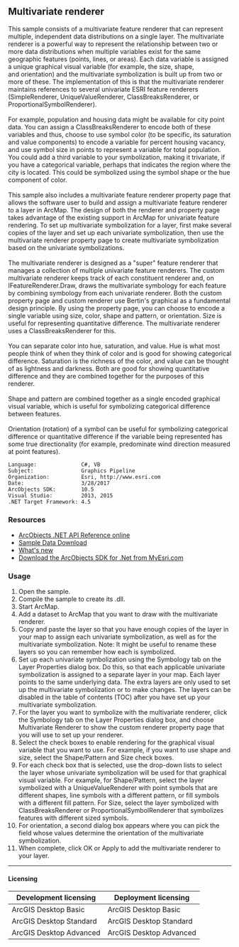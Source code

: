 ## Multivariate renderer

  <div xmlns="http://www.w3.org/1999/xhtml" xmlns:my="http://schemas.microsoft.com/office/infopath/2003/myXSD/2006-02-10T23:25:53">This sample consists of a multivariate feature renderer that can represent multiple, independent data distributions on a single layer. The multivariate renderer is a powerful way to represent the relationship between two or more data distributions when multiple variables exist for the same geographic features (points, lines, or areas). Each data variable is assigned a unique graphical visual variable (for example, the size, shape, and orientation) and the multivariate symbolization is built up from two or more of these. The implementation of this is that the multivariate renderer maintains references to several univariate ESRI feature renderers (SimpleRenderer, UniqueValueRenderer, ClassBreaksRenderer, or ProportionalSymbolRenderer). </div>
  <div xmlns="http://www.w3.org/1999/xhtml" xmlns:my="http://schemas.microsoft.com/office/infopath/2003/myXSD/2006-02-10T23:25:53"> </div>
  <div xmlns="http://www.w3.org/1999/xhtml" xmlns:my="http://schemas.microsoft.com/office/infopath/2003/myXSD/2006-02-10T23:25:53">For example, population and housing data might be available for city point data. You can assign a ClassBreaksRenderer to encode both of these variables and thus, choose to use symbol color (to be specific, its saturation and value components) to encode a variable for percent housing vacancy, and use symbol size in points to represent a variable for total population. You could add a third variable to your symbolization, making it trivariate, if you have a categorical variable, perhaps that indicates the region where the city is located. This could be symbolized using the symbol shape or the hue component of color.</div>
  <div xmlns="http://www.w3.org/1999/xhtml" xmlns:my="http://schemas.microsoft.com/office/infopath/2003/myXSD/2006-02-10T23:25:53"> </div>
  <div xmlns="http://www.w3.org/1999/xhtml" xmlns:my="http://schemas.microsoft.com/office/infopath/2003/myXSD/2006-02-10T23:25:53">This sample also includes a multivariate feature renderer property page that allows the software user to build and assign a multivariate feature renderer to a layer in ArcMap. The design of both the renderer and property page takes advantage of the existing support in ArcMap for univariate feature rendering. To set up multivariate symbolization for a layer, first make several copies of the layer and set up each univariate symbolization, then use the multivariate renderer property page to create multivariate symbolization based on the univariate symbolizations. </div>
  <div xmlns="http://www.w3.org/1999/xhtml" xmlns:my="http://schemas.microsoft.com/office/infopath/2003/myXSD/2006-02-10T23:25:53"> </div>
  <div xmlns="http://www.w3.org/1999/xhtml" xmlns:my="http://schemas.microsoft.com/office/infopath/2003/myXSD/2006-02-10T23:25:53">The multivariate renderer is designed as a "super" feature renderer that manages a collection of multiple univariate feature renderers. The custom multivariate renderer keeps track of each constituent renderer and, on IFeatureRenderer.Draw, draws the multivariate symbology for each feature by combining symbology from each univariate renderer. Both the custom property page and custom renderer use Bertin's graphical as a fundamental design principle. By using the property page, you can choose to encode a single variable using size, color, shape and pattern, or orientation. Size is useful for representing quantitative difference. The multivariate renderer uses a ClassBreaksRenderer for this.</div>
  <div xmlns="http://www.w3.org/1999/xhtml" xmlns:my="http://schemas.microsoft.com/office/infopath/2003/myXSD/2006-02-10T23:25:53"> </div>
  <div xmlns="http://www.w3.org/1999/xhtml" xmlns:my="http://schemas.microsoft.com/office/infopath/2003/myXSD/2006-02-10T23:25:53">You can separate color into hue, saturation, and value. Hue is what most people think of when they think of color and is good for showing categorical difference. Saturation is the richness of the color, and value can be thought of as lightness and darkness. Both are good for showing quantitative difference and they are combined together for the purposes of this renderer.</div>
  <div xmlns="http://www.w3.org/1999/xhtml" xmlns:my="http://schemas.microsoft.com/office/infopath/2003/myXSD/2006-02-10T23:25:53"> </div>
  <div xmlns="http://www.w3.org/1999/xhtml" xmlns:my="http://schemas.microsoft.com/office/infopath/2003/myXSD/2006-02-10T23:25:53">Shape and pattern are combined together as a single encoded graphical visual variable, which is useful for symbolizing categorical difference between features. </div>
  <div xmlns="http://www.w3.org/1999/xhtml" xmlns:my="http://schemas.microsoft.com/office/infopath/2003/myXSD/2006-02-10T23:25:53"> </div>
  <div xmlns="http://www.w3.org/1999/xhtml" xmlns:my="http://schemas.microsoft.com/office/infopath/2003/myXSD/2006-02-10T23:25:53">Orientation (rotation) of a symbol can be useful for symbolizing categorical difference or quantitative difference if the variable being represented has some true directionality (for example, predominate wind direction measured at point features). </div>  


<!-- TODO: Fill this section below with metadata about this sample-->
```
Language:              C#, VB
Subject:               Graphics Pipeline
Organization:          Esri, http://www.esri.com
Date:                  3/28/2017
ArcObjects SDK:        10.5
Visual Studio:         2013, 2015
.NET Target Framework: 4.5
```

### Resources

* [ArcObjects .NET API Reference online](http://desktop.arcgis.com/en/arcobjects/latest/net/webframe.htm)  
* [Sample Data Download](../../releases)  
* [What's new](http://desktop.arcgis.com/en/arcobjects/latest/net/webframe.htm#05247c04-bfd9-4e36-ae09-bc6e833c3b14.htm)  
* [Download the ArcObjects SDK for .Net from MyEsri.com](https://my.esri.com/)  

### Usage
1. Open the sample.  
1. Compile the sample to create its .dll.  
1. Start ArcMap.  
1. Add a dataset to ArcMap that you want to draw with the multivariate renderer.   
1. Copy and paste the layer so that you have enough copies of the layer in your map to assign each univariate symbolization, as well as for the multivariate symbolization. Note: It might be useful to rename these layers so you can remember how each is symbolized.  
1. Set up each univariate symbolization using the Symbology tab on the Layer Properties dialog box. Do this, so that each applicable univariate symbolization is assigned to a separate layer in your map. Each layer points to the same underlying data. The extra layers are only used to set up the multivariate symbolization or to make changes. The layers can be disabled in the table of contents (TOC) after you have set up your multivariate symbolization.   
1. For the layer you want to symbolize with the multivariate renderer, click the Symbology tab on the Layer Properties dialog box, and choose Multivariate Renderer to show the custom renderer property page that you will use to set up your renderer.   
1. Select the check boxes to enable rendering for the graphical visual variable that you want to use. For example, if you want to use shape and size, select the Shape/Pattern and Size check boxes.   
1. For each check box that is selected, use the drop-down lists to select the layer whose univariate symbolization will be used for that graphical visual variable. For example, for Shape/Pattern, select the layer symbolized with a UniqueValueRenderer with point symbols that are different shapes, line symbols with a different pattern, or fill symbols with a different fill pattern. For Size, select the layer symbolized with ClassBreaksRenderer or ProportionalSymbolRenderer that symbolizes features with different sized symbols.   
1. For orientation, a second dialog box appears where you can pick the field whose values determine the orientation of the multivariate symbolization.   
1. When complete, click OK or Apply to add the multivariate renderer to your layer.  









---------------------------------

#### Licensing  
| Development licensing | Deployment licensing | 
| ------------- | ------------- | 
| ArcGIS Desktop Basic | ArcGIS Desktop Basic |  
| ArcGIS Desktop Standard | ArcGIS Desktop Standard |  
| ArcGIS Desktop Advanced | ArcGIS Desktop Advanced |  


